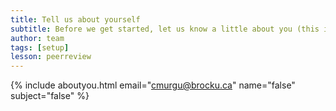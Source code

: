 ```yaml
---
title: Tell us about yourself
subtitle: Before we get started, let us know a little about you (this is optional, but helps us out a lot!)
author: team
tags: [setup]
lesson: peerreview
---
```



{% include aboutyou.html email="cmurgu@brocku.ca" name="false" subject="false" %}
<br>